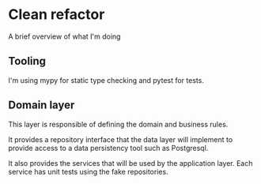 # Clean refactor

A brief overview of what I'm doing

## Tooling

I'm using mypy for static type checking and pytest for tests.

## Domain layer

This layer is responsible of defining the domain and business rules.

It provides a repository interface that the data layer will implement
to provide access to a data persistency tool such as Postgresql.

It also provides the services that will be used by the application layer.
Each service has unit tests using the fake repositories.
